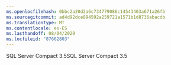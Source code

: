 ```yaml
---
ms.openlocfilehash: 0bbc2a20d2a6c734779086c14543403a671a26fb
ms.sourcegitcommit: ad4d92dce894592a259721a1571b1d8736abacdb
ms.translationtype: MT
ms.contentlocale: es-ES
ms.lasthandoff: 08/04/2020
ms.locfileid: "87662803"
---
```

<span data-ttu-id="ffe4f-101">SQL Server Compact 3.5</span><span class="sxs-lookup"><span data-stu-id="ffe4f-101">SQL Server Compact 3.5</span></span>
